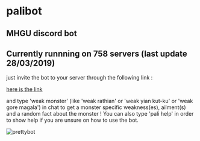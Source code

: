 # palibot
MHGU discord bot
------
Currently runnning on 758 servers (last update 28/03/2019)
------
just invite the bot to your server through the following link :

[here is the link](https://discordapp.com/api/oauth2/authorize?client_id=510472551332315157&permissions=8&redirect_uri=https%3A%2F%2Fdiscordapp.com%2Foath2%2Fauthorize%3Fcliend_id%3D%3CBot_Client_ID%3E%26scope%3Dbot%26permissions%3D0&scope=bot)

and type 'weak monster' (like 'weak rathian' or 'weak yian kut-ku' or 'weak gore magala') in chat to get a monster specific weakness(es), ailment(s) and a random fact about the monster !
You can also type 'pali help' in order to show help if you are unsure on how to use the bot.


![prettybot](https://i.imgur.com/nxiElvt.png)
